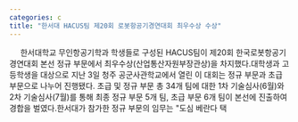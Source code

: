 ```yaml
---
categories: c
title: "한서대 HACUS팀 제20회 로봇항공기경연대회 최우수상 수상"
---
```

&nbsp;&nbsp;&nbsp;&nbsp; 한서대학교 무인항공기학과 학생들로 구성된 HACUS팀이 제20회 한국로봇항공기경연대회 본선 정규 부문에서 최우수상(산업통산자원부장관상)을 차지했다.대학생과 고등학생을 대상으로 지난 3일 청주 공군사관학교에서 열린 이 대회는 정규 부문과 초급 부문으로 나누어 진행됐다. 초급 및 정규 부문 총 34개 팀에 대한 1차 기술심사(6월)와 2차 기술심사(7월)를 통해 최종 정규 부문 5개 팀, 초급 부문 6개 팀이 본선에 진출하여 경합을 벌였다.한서대가 참가한 정규 부문의 임무는 "도심 베란다 택